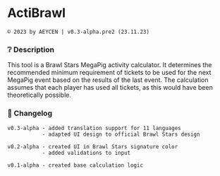 # ActiBrawl
`© 2023 by AEYCEN | v0.3-alpha.pre2 (23.11.23)`


### ❔ Description

This tool is a Brawl Stars MegaPig activity calculator. It determines the recommended minimum requirement of tickets to be
used for the next MegaPig event based on the results of the last event. The calculation assumes that each player has used 
all tickets, as this would have been theoretically possible.

### 📑 Changelog

    v0.3-alpha - added translation support for 11 languages 
               - adapted UI design to official Brawl Stars design

    v0.2-alpha - created UI in Brawl Stars signature color
               - added validations to input

    v0.1-alpha - created base calculation logic